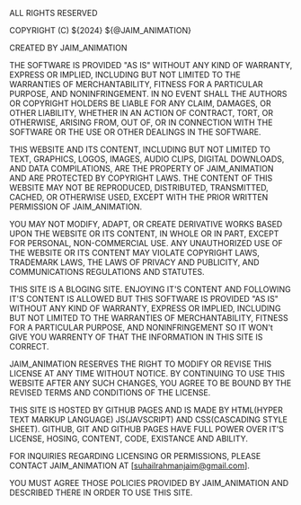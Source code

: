 ALL RIGHTS RESERVED

COPYRIGHT (C) ${2024} ${@JAIM_ANIMATION}

CREATED BY JAIM_ANIMATION

THE SOFTWARE IS PROVIDED "AS IS" WITHOUT ANY KIND OF WARRANTY, EXPRESS OR IMPLIED, INCLUDING BUT NOT LIMITED TO THE WARRANTIES OF MERCHANTABILITY, FITNESS FOR A PARTICULAR PURPOSE, AND NONINFRINGEMENT. IN NO EVENT SHALL THE AUTHORS OR COPYRIGHT HOLDERS BE LIABLE FOR ANY CLAIM, DAMAGES, OR OTHER LIABILITY, WHETHER IN AN ACTION OF CONTRACT, TORT, OR OTHERWISE, ARISING FROM, OUT OF, OR IN CONNECTION WITH THE SOFTWARE OR THE USE OR OTHER DEALINGS IN THE SOFTWARE.

THIS WEBSITE AND ITS CONTENT, INCLUDING BUT NOT LIMITED TO TEXT, GRAPHICS, LOGOS, IMAGES, AUDIO CLIPS, DIGITAL DOWNLOADS, AND DATA COMPILATIONS, ARE THE PROPERTY OF JAIM_ANIMATION AND ARE PROTECTED BY COPYRIGHT LAWS. THE CONTENT OF THIS WEBSITE MAY NOT BE REPRODUCED, DISTRIBUTED, TRANSMITTED, CACHED, OR OTHERWISE USED, EXCEPT WITH THE PRIOR WRITTEN PERMISSION OF JAIM_ANIMATION.

YOU MAY NOT MODIFY, ADAPT, OR CREATE DERIVATIVE WORKS BASED UPON THE WEBSITE OR ITS CONTENT, IN WHOLE OR IN PART, EXCEPT FOR PERSONAL, NON-COMMERCIAL USE. ANY UNAUTHORIZED USE OF THE WEBSITE OR ITS CONTENT MAY VIOLATE COPYRIGHT LAWS, TRADEMARK LAWS, THE LAWS OF PRIVACY AND PUBLICITY, AND COMMUNICATIONS REGULATIONS AND STATUTES.

THIS SITE IS A BLOGING SITE. ENJOYING IT'S CONTENT AND FOLLOWING IT'S CONTENT IS ALLOWED BUT THIS SOFTWARE IS PROVIDED "AS IS" WITHOUT ANY KIND OF WARRANTY, EXPRESS OR IMPLIED, INCLUDING BUT NOT LIMITED TO THE WARRANTIES OF MERCHANTABILITY, FITNESS FOR A PARTICULAR PURPOSE, AND NONINFRINGEMENT SO IT WON't GIVE YOU WARRENTY OF THAT THE INFORMATION IN THIS SITE IS CORRECT.

JAIM_ANIMATION RESERVES THE RIGHT TO MODIFY OR REVISE THIS LICENSE AT ANY TIME WITHOUT NOTICE. BY CONTINUING TO USE THIS WEBSITE AFTER ANY SUCH CHANGES, YOU AGREE TO BE BOUND BY THE REVISED TERMS AND CONDITIONS OF THE LICENSE.

THIS SITE IS HOSTED BY GITHUB PAGES AND IS MADE BY HTML(HYPER TEXT MARKUP LANGUAGE) JS(JAVSCRIPT) AND CSS(CASCADING STYLE SHEET). GITHUB, GIT AND GITHUB PAGES HAVE FULL POWER OVER IT'S LICENSE, HOSING, CONTENT, CODE, EXISTANCE AND ABILITY.

FOR INQUIRIES REGARDING LICENSING OR PERMISSIONS, PLEASE CONTACT JAIM_ANIMATION AT [suhailrahmanjaim@gmail.com].

YOU MUST AGREE THOSE POLICIES PROVIDED BY JAIM_ANIMATION AND DESCRIBED THERE IN ORDER TO USE THIS SITE.
